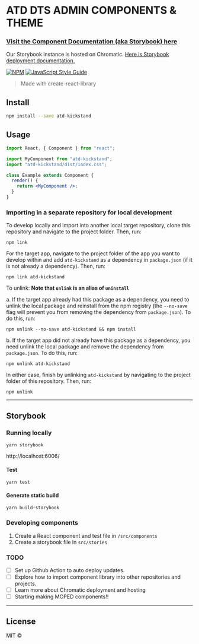 # ATD DTS ADMIN COMPONENTS & THEME

### [Visit the Component Documentation (aka Storybook) here](https://5f3da07f2d377100223182dd-fdlsdzujeh.chromatic.com/)

Our Storybook instance is hosted on Chromatic. [Here is Storybook deployment documentation.](https://www.learnstorybook.com/intro-to-storybook/react/en/deploy/)

[![NPM](https://img.shields.io/npm/v/atd-kickstand.svg)](https://www.npmjs.com/package/atd-kickstand) [![JavaScript Style Guide](https://img.shields.io/badge/code_style-standard-brightgreen.svg)](https://standardjs.com)

> Made with create-react-library

## Install

```bash
npm install --save atd-kickstand
```

## Usage

```jsx
import React, { Component } from "react";

import MyComponent from "atd-kickstand";
import "atd-kickstand/dist/index.css";

class Example extends Component {
  render() {
    return <MyComponent />;
  }
}
```

### Importing in a separate repository for local development

To develop locally and import into another local target repository, clone this repository and navigate to the project folder. Then, run:

`npm link`

For the target app, navigate to the project folder of the app you want to develop within and add `atd-kickstand` as a dependency in `package.json` (if it is not already a dependency). Then, run:

`npm link atd-kickstand`

To unlink:
**Note that `unlink` is an alias of `uninstall`**

a. If the target app already had this package as a dependency, you need to unlink the local package and reinstall from the npm registry (the `--no-save` flag will prevent you from removing the dependency from `package.json`). To do this, run:

`npm unlink --no-save atd-kickstand && npm install`

b. If the target app did not already have this package as a dependency, you need unlink the local package and remove the dependency from `package.json`. To do this, run:

`npm unlink atd-kickstand`

In either case, finish by unlinking `atd-kickstand` by navigating to the project folder of this repository. Then, run:

`npm unlink`

---

## Storybook

### Running locally

`yarn storybook`

http://localhost:6006/

#### Test

`yarn test`

#### Generate static build

`yarn build-storybook`

### Developing components

1. Create a React component and test file in `/src/components`
2. Create a storybook file in `src/stories`

### TODO

- [ ] Set up Github Action to auto deploy updates.
- [ ] Explore how to import component library into other repositories and projects.
- [ ] Learn more about Chromatic deployment and hosting
- [ ] Starting making MOPED components!!

---

## License

MIT © [](https://github.com/)
